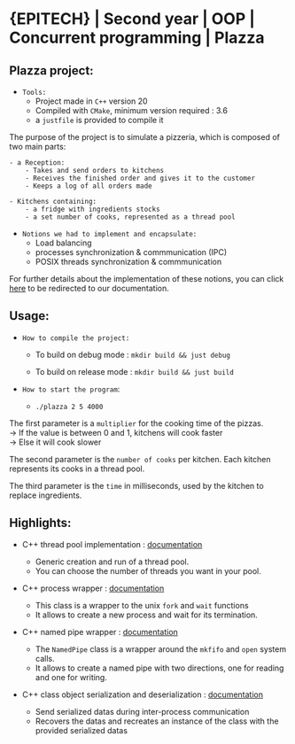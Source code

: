 # {EPITECH} | Second year | OOP | Concurrent programming | Plazza

## Plazza project:

- `Tools:`
    * Project made in `C++` version 20
    * Compiled with `CMake`, minimum version required : 3.6
    * a `justfile` is provided to compile it  

The purpose of the project is to simulate a pizzeria, which is composed of two main parts:

    - a Reception:
        - Takes and send orders to kitchens
        - Receives the finished order and gives it to the customer
        - Keeps a log of all orders made

    - Kitchens containing:
        - a fridge with ingredients stocks
        - a set number of cooks, represented as a thread pool

- `Notions we had to implement and encapsulate:`
    * Load balancing
    * processes synchronization & commmunication (IPC)
    * POSIX threads synchronization & commmunication

For further details about the implementation of these notions, you can click [here](./documentation) to be redirected to our documentation.

## Usage:

- `How to compile the project:`
    * To build on debug mode : `mkdir build && just debug`<brk>

    * To build on release mode : `mkdir build && just build`

- `How to start the program`:
    * `./plazza 2 5 4000 `

The first parameter is a `multiplier` for the cooking time of the pizzas.  
-> If the value is between 0 and 1, kitchens will cook faster  
-> Else it will cook slower  
  
The second parameter is the `number of cooks` per kitchen.
Each kitchen represents its cooks in a thread pool.
  
The third parameter is the `time` in milliseconds, used by the kitchen to replace ingredients.

## Highlights:

- C++ thread pool implementation : [documentation](./documentation/ThreadPool.md)
    * Generic creation and run of a thread pool.
    * You can choose the number of threads you want in your pool.

- C++ process wrapper : [documentation](./documentation/Process.md)
    * This class is a wrapper to the unix `fork` and `wait` functions
    * It allows to create a new process and wait for its termination.

- C++ named pipe wrapper : [documentation](./documentation/NamedPipe.md)
    * The `NamedPipe` class is a wrapper around the `mkfifo` and `open` system calls.
    * It allows to create a named pipe with two directions, one for reading and one for writing.

- C++ class object serialization and deserialization : [documentation](./documentation/Serializer.md)
    * Send serialized datas during inter-process communication
    * Recovers the datas and recreates an instance of the class with the provided serialized datas
